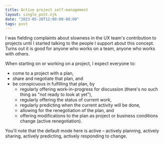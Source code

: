 ```yaml
---
title: Active project self-management
layout: single_post.njk
date: "2023-05-20T12:00:00-08:00"
tags: post
---
```

I was fielding complaints about slowness in the UX team's contribution to projects until I started talking to the people I support about this concept. Turns out it is good for anyone who works on a team, anyone who works with others.

When starting on or working on a project, I expect everyone to:
- come to a project with a plan,
- share and negotiate that plan, and
- be conspicuous in fulfilling that plan, by
    - regularly offering work-in-progress for discussion (there's no such thing as "not ready to look at yet"),
    - regularly offering the status of current work,
    - regularly predicting when the current activity will be done,
    - allowing for the renegotiation of the plan, and
    - offering modifications to the plan as project or business conditions change (active renegotiation).

You'll note that the default mode here is active – actively planning, actively sharing, actively predicting, actively responding to change.

